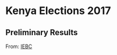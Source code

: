 # Kenya Elections 2017

## Preliminary Results

From: [IEBC](https://public.rts.iebc.or.ke/results/results.html)